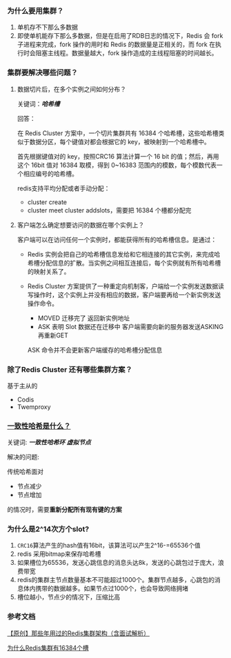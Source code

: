 ### 为什么要用集群？

1. 单机存不下那么多数据
2. 即使单机能存下那么多数据，但是在启用了RDB日志的情况下，Redis 会 fork 子进程来完成，fork 操作的用时和 Redis 的数据量是正相关的，而 fork 在执行时会阻塞主线程。数据量越大，fork 操作造成的主线程阻塞的时间越长。

### 集群要解决哪些问题？

1. 数据切片后，在多个实例之间如何分布？

   关键词：***哈希槽***

   回答：

   在 Redis Cluster 方案中，一个切片集群共有 16384 个哈希槽，这些哈希槽类似于数据分区，每个键值对都会根据它的 key，被映射到一个哈希槽中。

   首先根据键值对的 key，按照CRC16 算法计算一个 16 bit 的值；然后，再用这个 16bit 值对 16384 取模，得到 0~16383 范围内的模数，每个模数代表一个相应编号的哈希槽。

   redis支持平均分配或者手动分配：

   - cluster create 
   -  cluster meet cluster addslots，需要把 16384 个槽都分配完

2. 客户端怎么确定想要访问的数据在哪个实例上？

   客户端可以在访问任何一个实例时，都能获得所有的哈希槽信息。是通过：

   - Redis 实例会把自己的哈希槽信息发给和它相连接的其它实例，来完成哈希槽分配信息的扩散。当实例之间相互连接后，每个实例就有所有哈希槽的映射关系了。

   - Redis Cluster 方案提供了一种重定向机制客，户端给一个实例发送数据读写操作时，这个实例上并没有相应的数据，客户端要再给一个新实例发送操作命令。

     - MOVED 迁移完了 返回新实例地址
     - ASK 表明 Slot 数据还在迁移中 客户端需要向新的服务器发送ASKING 再重新GET

     ASK 命令并不会更新客户端缓存的哈希槽分配信息

### 除了Redis Cluster 还有哪些集群方案？

基于主从的

- Codis
- Twemproxy 

### [一致性哈希是什么？](https://segmentfault.com/a/1190000021199728)

关键词: ***一致性哈希环*** ***虚拟节点***

解决的问题:  

传统哈希面对

- 节点减少 
- 节点增加

的情况时，需要**重新分配所有现有键的方案**

### 为什么是2^14次方个slot?

1. `CRC16`算法产生的hash值有16bit，该算法可以产生2^16-=65536个值
2.  redis 采用bitmap来保存哈希槽
3. 如果槽位为65536，发送心跳信息的消息头达8k，发送的心跳包过于庞大，浪费带宽
4. redis的集群主节点数量基本不可能超过1000个。集群节点越多，心跳包的消息体内携带的数据越多。如果节点过1000个，也会导致网络拥堵
5. 槽位越小，节点少的情况下，压缩比高

### 参考文档

[【原创】那些年用过的Redis集群架构（含面试解析）](https://www.cnblogs.com/rjzheng/p/10360619.html)

[为什么Redis集群有16384个槽](https://zhuanlan.zhihu.com/p/80335611)



